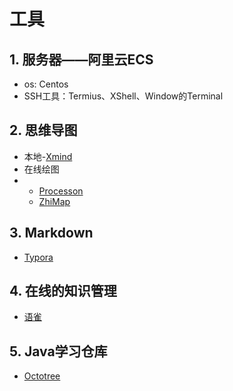 # 工具

## 1. 服务器——阿里云ECS

- os: Centos
- SSH工具：Termius、XShell、Window的Terminal

## 2. 思维导图

- 本地-[Xmind](https://www.xmind.cn/)
- 在线绘图
- - [Processon](https://www.processon.com/)
  - [ZhiMap](https://zhimap.com/)

## 3. Markdown

- [Typora](https://www.typora.io/)

## 4. 在线的知识管理

- [语雀](https://www.yuque.com/laoxutou-cvgqb/eodgmb)

## 5. Java学习仓库

- [Octotree](https://chrome.google.com/webstore/detail/octotree-github-code-tree/bkhaagjahfmjljalopjnoealnfndnagc/related)